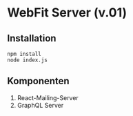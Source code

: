 # WebFit Server (v.01)

## Installation

    npm install
    node index.js

## Komponenten

 1. React-Mailing-Server
 2. GraphQL Server

